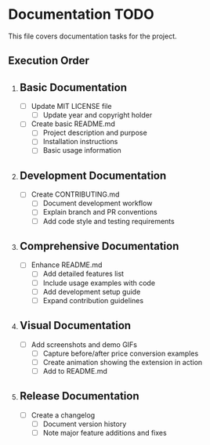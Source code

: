 # Documentation TODO

This file covers documentation tasks for the project.

## Execution Order

1. ## Basic Documentation
   - [ ] Update MIT LICENSE file
     - [ ] Update year and copyright holder
   - [ ] Create basic README.md
     - [ ] Project description and purpose
     - [ ] Installation instructions
     - [ ] Basic usage information

2. ## Development Documentation
   - [ ] Create CONTRIBUTING.md
     - [ ] Document development workflow
     - [ ] Explain branch and PR conventions
     - [ ] Add code style and testing requirements

3. ## Comprehensive Documentation
   - [ ] Enhance README.md
     - [ ] Add detailed features list
     - [ ] Include usage examples with code
     - [ ] Add development setup guide
     - [ ] Expand contribution guidelines

4. ## Visual Documentation
   - [ ] Add screenshots and demo GIFs
     - [ ] Capture before/after price conversion examples
     - [ ] Create animation showing the extension in action
     - [ ] Add to README.md

5. ## Release Documentation
   - [ ] Create a changelog
     - [ ] Document version history
     - [ ] Note major feature additions and fixes